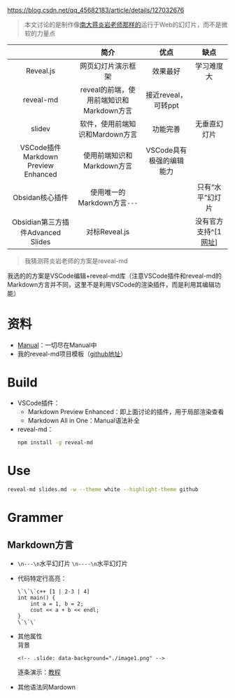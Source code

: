 https://blog.csdn.net/qq_45682183/article/details/127032676


>本文讨论的是制作像[南大蒋炎岩老师那样的](http://jyywiki.cn/OS/2022/slides/1.slides#/)运行于Web的幻灯片，而不是微软的力量点

|                                     |                   简介                   |           优点           |       缺点       |
|:-----------------------------------:|:----------------------------------------:|:------------------------:|:----------------:|
|              Reveal.js              |            网页幻灯片演示框架            |         效果最好         |    学习难度大    |
|              reveal-md              | reveal的前端，使用前端知识和Markdown方言 |   接近reveal，可转ppt    |                  |
|               slidev                |     软件，使用前端知识和Mardown方言      |         功能完善         |   无垂直幻灯片   |
| VSCode插件Markdown Preview Enhanced |        使用前端知识和Markdown方言        | VSCode具有极强的编辑能力 |                  |
|           Obsidan核心插件           |       使用唯一的Markdown方言`---`        |                          | 只有“水平”幻灯片 |
|  Obsidian第三方插件Advanced Slides  |              对标Reveal.js               |                          |   没有官方支持^[1 [网址](https://forum.obsidian.md/t/advanced-slides-create-markdown-based-reveal-js-presentations-in-obsidian/28243/200)]   |
>我猜测蒋炎岩老师的方案是reveal-md

我选的的方案是VSCode编辑+reveal-md库（注意VSCode插件和reveal-md的Markdown方言并不同，这里不是利用VSCode的渲染插件，而是利用其编辑功能）

# 资料
+ [Manual](https://github.com/webpro/reveal-md)：一切尽在Manual中
+ 我的reveal-md项目模板（[github地址](https://github.com/zweix123/code-tutor)）

# Build

+ VSCode插件：
	+ Markdown Preview Enhanced：即上面讨论的插件，用于局部渲染查看
	+ Markdown All in One：Manual语法补全
+ reveal-md：
	```bash
	npm install -g reveal-md
	```

# Use

```bash
reveal-md slides.md -w --theme white --highlight-theme github
```

# Grammer

## Markdown方言

+ `\n---\n`水平幻灯片
	`\n----\n`水平幻灯片

+ 代码特定行高亮：
	```
	\`\`\`c++ [1 | 2-3 | 4]
	int main() {
		int a = 1, b = 2;
		cout << a + b << endl;
	}
	\`\`\`
	```

+ 其他属性  
	背景
	```
	<!-- .slide: data-background="./image1.png" -->
	```
	逐条演示：[教程](https://blog.csdn.net/qq_45682183/article/details/127032676)

+ 其他语法同Mardown
